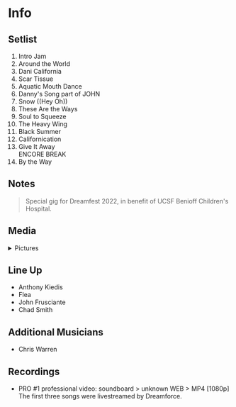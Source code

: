 # Info

## Setlist

1. Intro Jam
2. Around the World
3. Dani California
4. Scar Tissue
5. Aquatic Mouth Dance
6. Danny's Song part of JOHN
7. Snow ((Hey Oh))
8. These Are the Ways
9. Soul to Squeeze
10. The Heavy Wing
11. Black Summer
12. Californication
13. Give It Away
<br> ENCORE BREAK
14. By the Way

## Notes

> Special gig for Dreamfest 2022, in benefit of UCSF Benioff Children's Hospital.

## Media 

<details>
  <summary>Pictures</summary>
  <!--<img alt="Setlist" title="Setlist" src="_.jpg" height="200" />-->
</details>

## Line Up

* Anthony Kiedis
* Flea
* John Frusciante
* Chad Smith

## Additional Musicians
* Chris Warren

## Recordings

* PRO #1 professional video: soundboard > unknown WEB > MP4 [1080p] The first three songs were livestreamed by Dreamforce.
